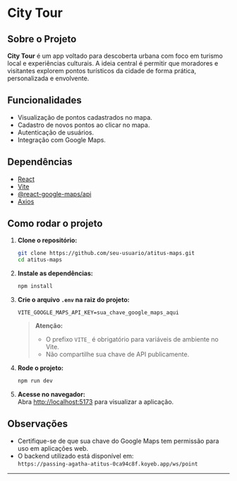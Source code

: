 # City Tour

## Sobre o Projeto

**City Tour** é um app voltado para descoberta urbana com foco em turismo local e experiências culturais. 
A ideia central é permitir que moradores e visitantes explorem pontos turísticos da cidade de forma prática, personalizada e envolvente.

## Funcionalidades

- Visualização de pontos cadastrados no mapa.
- Cadastro de novos pontos ao clicar no mapa.
- Autenticação de usuários.
- Integração com Google Maps.

## Dependências

- [React](https://react.dev/)
- [Vite](https://vitejs.dev/)
- [@react-google-maps/api](https://www.npmjs.com/package/@react-google-maps/api)
- [Axios](https://www.npmjs.com/package/axios)

## Como rodar o projeto

1. **Clone o repositório:**
   ```bash
   git clone https://github.com/seu-usuario/atitus-maps.git
   cd atitus-maps
   ```

2. **Instale as dependências:**
   ```bash
   npm install
   ```

3. **Crie o arquivo `.env` na raiz do projeto:**
   ```
   VITE_GOOGLE_MAPS_API_KEY=sua_chave_google_maps_aqui
   ```

   > **Atenção:**  
   > - O prefixo `VITE_` é obrigatório para variáveis de ambiente no Vite.
   > - Não compartilhe sua chave de API publicamente.

4. **Rode o projeto:**
   ```bash
   npm run dev
   ```

5. **Acesse no navegador:**  
   Abra [http://localhost:5173](http://localhost:5173) para visualizar a aplicação.

## Observações

- Certifique-se de que sua chave do Google Maps tem permissão para uso em aplicações web.
- O backend utilizado está disponível em:  
  `https://passing-agatha-atitus-0ca94c8f.koyeb.app/ws/point`

---
